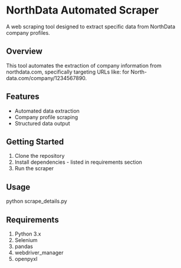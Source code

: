 # NorthData Automated Scraper

A web scraping tool designed to extract specific data from NorthData company profiles.

## Overview

This tool automates the extraction of company information from northdata.com, specifically targeting URLs like: for North-data.com/company/1234567890.

## Features

- Automated data extraction
- Company profile scraping
- Structured data output

## Getting Started

1. Clone the repository
2. Install dependencies - listed in requirements section
3. Run the scraper

## Usage

python scrape_details.py

## Requirements

1. Python 3.x
2. Selenium
3. pandas
4. webdriver_manager
5. openpyxl
